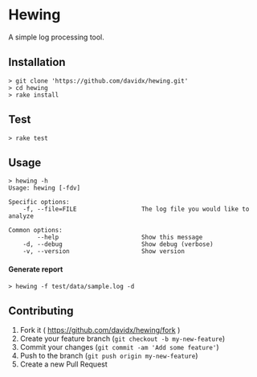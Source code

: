 # Hewing

A simple log processing tool.

## Installation

```
> git clone 'https://github.com/davidx/hewing.git'
> cd hewing
> rake install
```
## Test
```
> rake test
```
## Usage

```
> hewing -h 
Usage: hewing [-fdv]

Specific options:
    -f, --file=FILE                  The log file you would like to analyze

Common options: 
        --help                       Show this message
    -d, --debug                      Show debug (verbose)
    -v, --version                    Show version
```
#### Generate report
```
> hewing -f test/data/sample.log -d
```

## Contributing

1. Fork it ( https://github.com/davidx/hewing/fork )
2. Create your feature branch (`git checkout -b my-new-feature`)
3. Commit your changes (`git commit -am 'Add some feature'`)
4. Push to the branch (`git push origin my-new-feature`)
5. Create a new Pull Request


